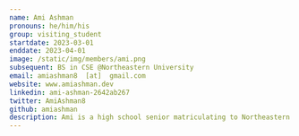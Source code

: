 ```yaml
---
name: Ami Ashman
pronouns: he/him/his
group: visiting_student
startdate: 2023-03-01
enddate: 2023-04-01
image: /static/img/members/ami.png
subsequent: BS in CSE @Northeastern University
email: amiashman8  [at]  gmail.com
website: www.amiashman.dev
linkedin: ami-ashman-2642ab267
twitter: AmiAshman8
github: amiashman
description: Ami is a high school senior matriculating to Northeastern University in the fall pursuing a major in Computer Science, with a minor in Business. He enjoys interdisciplinary collaboration, loves to research AI and machine learning, and hopes to apply his computer science acumen to solve real-world problems across a wide range of academic disciplines. In his free time, Ami likes playing the piano or reading a George Saunders short story.
---
```

